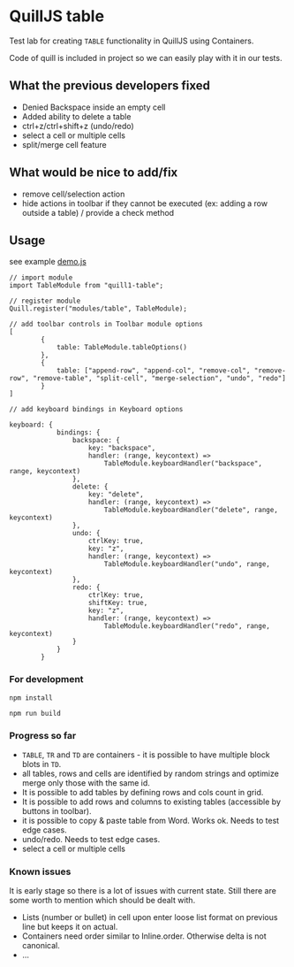 # QuillJS table

Test lab for creating `TABLE` functionality in QuillJS using Containers.

Code of quill is included in project so we can easily play with it in our tests.

## What the previous developers fixed

* Denied Backspace inside an empty cell
* Added ability to delete a table
* ctrl+z/ctrl+shift+z (undo/redo)
* select a cell or multiple cells
* split/merge cell feature

## What would be nice to add/fix

* remove cell/selection action
* hide actions in toolbar if they cannot be executed (ex: adding a row outside a table) / provide a check method

## Usage

see example [demo.js](../master/src/demo.js)

```
// import module
import TableModule from "quill1-table";

// register module
Quill.register("modules/table", TableModule);

// add toolbar controls in Toolbar module options
[
        {
            table: TableModule.tableOptions()
        },
        {
            table: ["append-row", "append-col", "remove-col", "remove-row", "remove-table", "split-cell", "merge-selection", "undo", "redo"]
        }
]

// add keyboard bindings in Keyboard options

keyboard: {
            bindings: {
                backspace: {
                    key: "backspace",
                    handler: (range, keycontext) =>
                        TableModule.keyboardHandler("backspace", range, keycontext)
                },
                delete: {
                    key: "delete",
                    handler: (range, keycontext) =>
                        TableModule.keyboardHandler("delete", range, keycontext)
                },
                undo: {
                    ctrlKey: true,
                    key: "z",
                    handler: (range, keycontext) =>
                        TableModule.keyboardHandler("undo", range, keycontext)
                },
                redo: {
                    ctrlKey: true,
                    shiftKey: true,
                    key: "z",
                    handler: (range, keycontext) =>
                        TableModule.keyboardHandler("redo", range, keycontext)
                }
            }
        }
```

### For development
```shell script
npm install

npm run build
```

### Progress so far
* `TABLE`, `TR` and `TD` are containers - it is possible to have multiple block blots in `TD`.
* all tables, rows and cells are identified by random strings and optimize merge only those with the same id.
* It is possible to add tables by defining rows and cols count in grid.
* It is possible to add rows and columns to existing tables (accessible by buttons in toolbar).
* it is possible to copy & paste table from Word. Works ok. Needs to test edge cases.
* undo/redo. Needs to test edge cases.
* select a cell or multiple cells

### Known issues
It is early stage so there is a lot of issues with current state.
Still there are some worth to mention which should be dealt with.

* Lists (number or bullet) in cell upon enter loose list format on previous line but keeps it on actual.
* Containers need order similar to Inline.order. Otherwise delta is not canonical.
* ...
